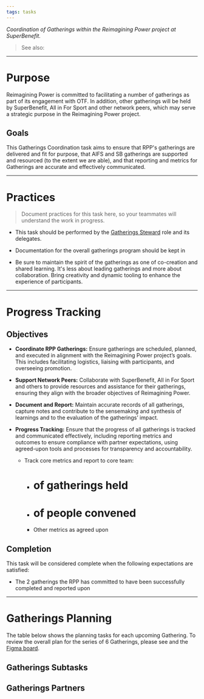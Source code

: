 ```yaml
---
tags: tasks
---
```

_Coordination of Gatherings within the Reimagining Power project at SuperBenefit._

> See also:  

---

# Purpose

Reimagining Power is committed to facilitating a number of gatherings as part of its engagement with OTF. In addition, other gatherings will be held by SuperBenefit, All in For Sport and other network peers, which may serve a strategic purpose in the Reimagining Power project.

## Goals

This Gatherings Coordination task aims to ensure that RPP's gatherings are delivered and fit for purpose, that AIFS and SB gatherings are supported and resourced (to the extent we are able), and that reporting and metrics for Gatherings are accurate and effectively communicated.

---

# Practices

> Document practices for this task here, so your teammates will understand the work in progress.

- This task should be performed by the [Gatherings Steward](https://app.charmverse.io/superbenefit/gatherings-steward-rolecrafting-41129673381912246) role and its delegates.

- Documentation for the overall gatherings program should be kept in  

- Be sure to maintain the spirit of the gatherings as one of co-creation and shared learning. It's less about leading gatherings and more about collaboration. Bring creativity and dynamic tooling to enhance the experience of participants.

---

# Progress Tracking

## Objectives

- **Coordinate RPP Gatherings:** Ensure gatherings are scheduled, planned, and executed in alignment with the Reimagining Power project’s goals. This includes facilitating logistics, liaising with participants, and overseeing promotion.

- **Support Network Peers:** Collaborate with SuperBenefit, All in For Sport and others to provide resources and assistance for their gatherings, ensuring they align with the broader objectives of Reimagining Power. 

- **Document and Report:** Maintain accurate records of all gatherings, capture notes and contribute to the sensemaking and synthesis of learnings and to the evaluation of the gatherings’ impact. 

- **Progress Tracking:** Ensure that the progress of all gatherings is tracked and communicated effectively, including reporting metrics and outcomes to ensure compliance with partner expectations, using agreed-upon tools and processes for transparency and accountability.

    - Track core metrics and report to core team:

      - # of gatherings held

      - # of people convened

      - Other metrics as agreed upon

## Completion

This task will be considered complete when the following expectations are satisfied:

- The 2 gatherings the RPP has committed to have been successfully completed and reported upon

---

# Gatherings Planning

The table below shows the planning tasks for each upcoming Gathering. To review the overall plan for the series of 6 Gatherings, please see  and the [Figma board](https://www.figma.com/board/G77aOdrUeg6494UrGHs47C/AIFS-Governance-Design?node-id=0-1&node-type=canvas&t=JPBKJ3jwIDZPCSWO-0).

## Gatherings Subtasks

## Gatherings Partners